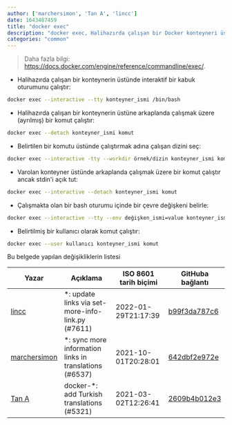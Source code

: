 ```yaml
---
author: ['marchersimon', 'Tan A', 'lincc']
date: 1643487459
title: "docker exec"
description: "docker exec, Halihazırda çalışan bir Docker konteyneri üstünde komut çalıştır."
categories: "common"
---
```

> Daha fazla bilgi: <https://docs.docker.com/engine/reference/commandline/exec/>.

- Halihazırda çalışan bir konteynerin üstünde interaktif bir kabuk oturumunu çalıştır:

```bash
docker exec --interactive --tty konteyner_ismi /bin/bash
```

- Halihazırda çalışan bir konteynerin üstüne arkaplanda çalışmak üzere (ayrılmış) bir komut çalıştır:

```bash
docker exec --detach konteyner_ismi komut
```

- Belirtilen bir komutu üstünde çalıştırmak adına çalışan dizini seç:

```bash
docker exec --interactive -tty --workdir örnek/dizin konteyner_ismi komut
```

- Varolan konteyner üstünde arkaplanda çalışmak üzere bir komut çalıştır ancak stdin'i açık tut:

```bash
docker exec --interactive --detach konteyner_ismi komut
```

- Çalışmakta olan bir bash oturumu içinde bir çevre değişkeni belirle:

```bash
docker exec --interactive --tty --env değişken_ismi=value konteyner_ismi /bin/bash
```

- Belirtilmiş bir kullanıcı olarak komut çalıştır:

```bash
docker exec --user kullanıcı konteyner_ismi komut
```
Bu belgede yapılan değişikliklerin listesi


Yazar | Açıklama | ISO 8601 tarih biçimi | GitHuba bağlantı
------|-----|-----|-----
[lincc](mailto:46962923+blueskyson@users.noreply.github.com) | *: update links via set-more-info-link.py (#7611) | 2022-01-29T21:17:39 | [b99f3da787c6](https://github.com/tldr-pages/tldr/commit/b99f3da787c6f43a545b9cb5ebd8265b1367fbc4)
[marchersimon](mailto:50295997+marchersimon@users.noreply.github.com) | *: sync more information links in translations (#6537) | 2021-10-01T20:28:01 | [642dbf2e972e](https://github.com/tldr-pages/tldr/commit/642dbf2e972e388fab8c84ba3b4685fb862b6454)
[Tan A](mailto:40173707+Yutyo@users.noreply.github.com) | docker-*: add Turkish translations (#5321) | 2021-03-02T12:26:41 | [2609b4b012e3](https://github.com/tldr-pages/tldr/commit/2609b4b012e3a528f8cc86201956fab27c7f72b2)

